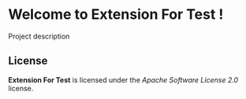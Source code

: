 # Welcome to Extension For Test !


Project description



## License

**Extension For Test** is licensed under the *Apache Software License 2.0* license.
